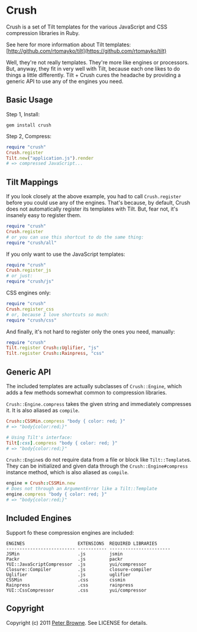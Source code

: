 Crush
=====

Crush is a set of Tilt templates for the various JavaScript and CSS compression libraries in Ruby.

See here for more information about Tilt templates: [http://github.com/rtomayko/tilt](https://github.com/rtomayko/tilt)

Well, they're not really templates. They're more like engines or processors. But, anyway, they fit
in very well with Tilt, because each one likes to do things a little differently. Tilt + Crush cures
the headache by providing a generic API to use any of the engines you need.

Basic Usage
-----------

Step 1, Install:

```
gem install crush
```

Step 2, Compress:

```ruby
require "crush"
Crush.register
Tilt.new("application.js").render
# => compressed JavaScript...
```

Tilt Mappings
-------------

If you look closely at the above example, you had to call `Crush.register` before you could
use any of the engines. That's because, by default, Crush does not automatically register
its templates with Tilt. But, fear not, it's insanely easy to register them.

```ruby
require "crush"
Crush.register
# or you can use this shortcut to do the same thing:
require "crush/all"
```

If you only want to use the JavaScript templates:

```ruby
require "crush"
Crush.register_js
# or just:
require "crush/js"
```

CSS engines only:

```ruby
require "crush"
Crush.register_css
# or, because I love shortcuts so much:
require "crush/css"
```

And finally, it's not hard to register only the ones you need, manually:

```ruby
require "crush"
Tilt.register Crush::Uglifier, "js"
Tilt.register Crush::Rainpress, "css"
```

Generic API
-----------

The included templates are actually subclasses of `Crush::Engine`, which adds a few
methods somewhat common to compression libraries.

`Crush::Engine.compress` takes the given string and immediately compresses it. It is also
aliased as `compile`.

```ruby
Crush::CSSMin.compress "body { color: red; }"
# => "body{color:red;}"

# Using Tilt's interface:
Tilt[:css].compress "body { color: red; }"
# => "body{color:red;}"
```

`Crush::Engine`s do not require data from a file or block like `Tilt::Template`s. They can
be initialized and given data through the `Crush::Engine#compress` instance method, which
is also aliased as `compile`.

```ruby
engine = Crush::CSSMin.new
# Does not through an ArgumentError like a Tilt::Template
engine.compress "body { color: red; }"
# => "body{color:red;}"
```

Included Engines
----------------

Support fo these compression engines are included:

    ENGINES                    EXTENSIONS  REQUIRED LIBRARIES
    -------------------------- ----------- -----------------------
    JSMin                      .js         jsmin
    Packr                      .js         packr
    YUI::JavaScriptCompressor  .js         yui/compressor
    Closure::Compiler          .js         closure-compiler
    Uglifier                   .js         uglifier
    CSSMin                     .css        cssmin
    Rainpress                  .css        rainpress
    YUI::CssCompressor         .css        yui/compressor    

Copyright
---------

Copyright (c) 2011 [Peter Browne](http://petebrowne.com). See LICENSE for details.
